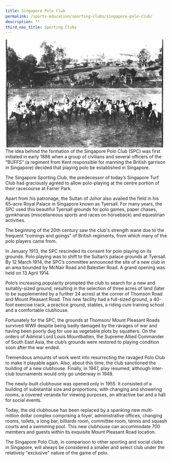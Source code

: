 ```yaml
---
title: Singapore Polo Club
permalink: /sports-education/sporting-clubs/singapore-polo-club/
description: ""
third_nav_title: Sporting Clubs
---
```

![Singapore Polo Club](/images/Sport%20Education/Sporting%20Clubs/Singapore_Polo_Club.jpg)
The idea behind the formation of the Singapore Polo Club (SPC) was first initiated in early 1886 when a group of civilians and several officers of the “BUFFS” (a regiment from Kent responsible for manning the British garrison in Singapore) decided that playing polo be established in Singapore.
  
The Singapore Sporting Club, the predecessor of today’s Singapore Turf Club had graciously agreed to allow polo-playing at the centre portion of their racecourse at Farrer Park.
  
Apart from his patronage, the Sultan of Johor also availed the field in his 65-acre Royal Palace in Singapore known as Tyersall. For many years, the SPC used this beautiful Tyersall grounds for polo games, paper chases, gymkhanas (miscellaneous sports and races on horseback) and equestrian activities. 
  
The beginning of the 20th century saw the club's strength wane due to the frequent “comings and goings” of British regiments, from which many of the polo players came from.
  
In January 1913, the SPC rescinded its consent for polo playing on its grounds. Polo playing was to shift to the Sultan’s palace grounds at Tyersall. By 12 March 1914, the SPC’s committee announced the site of a new club in an area bounded by McNair Road and Balestier Road. A grand opening was held on 13 April 1914.
  
Polo’s increasing popularity prompted the club to search for a new and suitably-sized ground, resulting in the selection of three acres of land (later to be supplemented by a further 24 acres) at the corner of Thomson Road and Mount Pleasant Road. This new facility had a full-sized ground, a 40-foot exercise track, a practice ground, stables, a riding cum training school and a comfortable clubhouse.

Fortunately for the SPC, the grounds at Thomson/ Mount Pleasant Roads survived WWII despite being badly damaged by the ravages of war and having been poorly dug for use as vegetable plots by squatters. On the orders of Admiral Lord Louis Mountbatten, the Supreme Allied Commander of South East Asia, the club’s grounds were restored to playing condition soon after the war ended.

Tremendous amounts of work went into resurrecting the ravaged Polo Club to make it playable again. Also, about this time, the club sanctioned the building of a new clubhouse. Finally, in 1947, play resumed, although inter-club tournaments would only go underway in 1948. 

The newly-built clubhouse was opened only in 1955\. It consisted of a building of substantial size and proportions, with changing and showering rooms, a covered veranda for viewing purposes, an attractive bar and a hall for social events.

Today, the old clubhouse has been replaced by a spanking new multi-million dollar complex comprising a foyer, administrative offices, changing rooms, toilets, a long bar, billiards room, committee room, tennis and squash courts and a swimming pool. This new clubhouse can accommodate 700 members and guests within its exquisite Mount Pleasant Road location.   

The Singapore Polo Club, in comparison to other sporting and social clubs in Singapore, will always be considered a smaller and select club under the relatively "exclusive" nature of the game of polo.